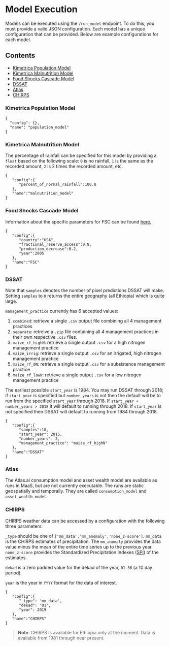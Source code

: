 # Model Execution
Models can be executed using the `/run_model` endpoint. To do this, you must provide a valid JSON configuration. Each model has a unique configuration that can be provided. Below are example configurations for each model.

## Contents

- [Kimetrica Population Model](#kimetrica-population-model)
- [Kimetrica Malnutrition Model](#kimetrica-malnutrition-model)
- [Food Shocks Cascade Model](#food-shocks-cascade-model)
- [DSSAT](#DSSAT)
- [Atlas](#Atlas)
- [CHIRPS](#CHIRPS)

### Kimetrica Population Model

```
{
  "config": {},
  "name": "population_model"
}
```

### Kimetrica Malnutrition Model
The percentage of rainfall can be specified for this model by providing a `float` based on the following scale: `0` is no rainfall, `1` is the same as the recorded amount, `2` is 2 times the recorded amount, etc.

```
{
   "config":{
      "percent_of_normal_rainfall":100.0
   },
   "name":"malnutrition_model"
}
```

### Food Shocks Cascade Model
Information about the specific parameters for FSC can be found [here.](https://github.com/WorldModelers/ModelService/blob/master/FSC-Integration/FSC-metadata.yaml#L306-L328)

```
{
   "config":{
      "country":"USA",
      "fractional_reserve_access":0.8,
      "production_decrease":0.2,
      "year":2005
   },
   "name":"FSC"
}
```

### DSSAT
Note that `samples` denotes the number of pixel predictions DSSAT will make. Setting `samples` to `0` returns the entire geography (all Ethiopia) which is quite large.

`management_practice` currently has 6 accepted values:

1. `combined`: retrieve a single `.csv` output file combining all 4 management practices
2. `separate`: retreive a `.zip` file containing all 4 management practices in their own respective `.csv` files.
3. `maize_rf_highN`: retrieve a single output `.csv` for a high nitrogen management practice
4. `maize_irrig`: retrieve a single output `.csv` for an irrigated, high nitrogen management practice
5. `maize_rf_0N`: retrieve a single output `.csv` for a subsistence management practice
6. `maize_rf_lowN`: retrieve a single output `.csv` for a low nitrogen management practice

The earliest possible `start_year` is 1984. You may run DSSAT through 2018; if `start_year` is specified but `number_years` is not then the default will be to run from the specified `start_year` through 2018. If `start_year + number_years > 2018` it will default to running through 2018. If `start_year` is not specified then DSSAT will default to running from 1984 through 2018.

```
{
   "config":{
      "samples":10,
      "start_year": 2015,
      "number_years": 2,
      "management_practice": "maize_rf_highN"
   },
   "name":"DSSAT"
}
```


### Atlas

The Atlas.ai consumption model and asset wealth model are available as runs in MaaS, but are not currently executable. The runs are static geospatially and temporally. They are called `consumption_model` and `asset_wealth_model`.


### CHIRPS

CHIRPS weather data can be accessed by a configuration with the following three parameters:

`_type` should be one of `['mm_data','mm_anomaly','none_z-score']`. `mm_data` is the CHIRPS estimates of precipitation. The `mm_anomaly` provides the data value minus the mean of the entire time series up to the previous year. `none_z-score` provides the Standardized Precipitation Indexes ([SPI](https://climatedataguide.ucar.edu/climate-data/standardized-precipitation-index-spi)) of the estimates.

`dekad` is a zero padded value for the dekad of the year, `01-36` (a 10 day period).

`year` is the year in `YYYY` format for the data of interest.

```
{
   "config":{
      "_type": 'mm_data',
      "dekad": '01',
      "year": 2019
   },
   "name":"CHIRPS"
}
```

> **Note**: CHIRPS is available for Ethiopia only at the moment. Data is available from 1981 through near present.